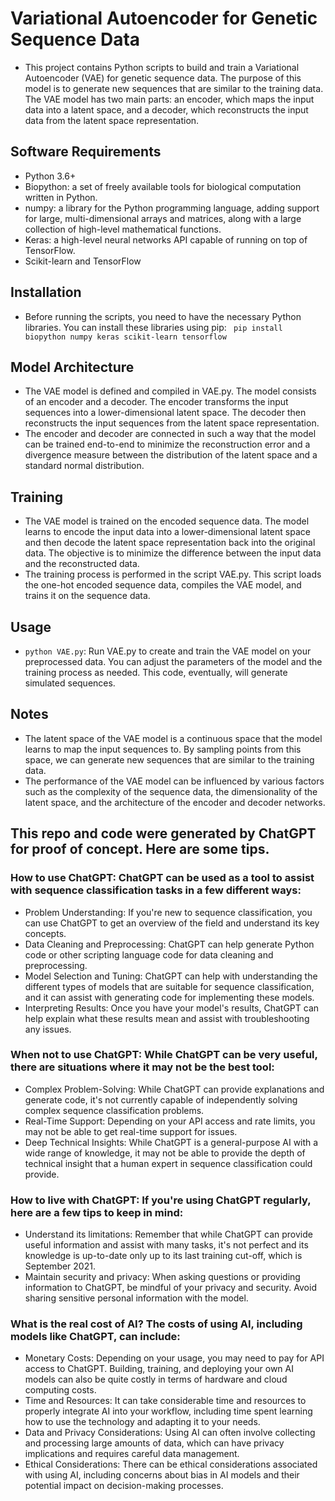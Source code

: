 # Variational Autoencoder for Genetic Sequence Data
* This project contains Python scripts to build and train a Variational Autoencoder (VAE) for genetic sequence data. The purpose of this model is to generate new sequences that are similar to the training data. The VAE model has two main parts: an encoder, which maps the input data into a latent space, and a decoder, which reconstructs the input data from the latent space representation.

## Software Requirements
* Python 3.6+
* Biopython: a set of freely available tools for biological computation written in Python.
* numpy: a library for the Python programming language, adding support for large, multi-dimensional arrays and matrices, along with a large collection of high-level mathematical functions.
* Keras: a high-level neural networks API capable of running on top of TensorFlow.
* Scikit-learn and TensorFlow

## Installation
* Before running the scripts, you need to have the necessary Python libraries. You can install these libraries using pip: ``` pip install biopython numpy keras scikit-learn tensorflow```

## Model Architecture
* The VAE model is defined and compiled in VAE.py. The model consists of an encoder and a decoder. The encoder transforms the input sequences into a lower-dimensional latent space. The decoder then reconstructs the input sequences from the latent space representation.
* The encoder and decoder are connected in such a way that the model can be trained end-to-end to minimize the reconstruction error and a divergence measure between the distribution of the latent space and a standard normal distribution.

## Training
* The VAE model is trained on the encoded sequence data. The model learns to encode the input data into a lower-dimensional latent space and then decode the latent space representation back into the original data. The objective is to minimize the difference between the input data and the reconstructed data.
* The training process is performed in the script VAE.py. This script loads the one-hot encoded sequence data, compiles the VAE model, and trains it on the sequence data.

## Usage
* ``` python VAE.py ```: Run VAE.py to create and train the VAE model on your preprocessed data. You can adjust the parameters of the model and the training process as needed. This code, eventually, will generate simulated sequences.

## Notes
* The latent space of the VAE model is a continuous space that the model learns to map the input sequences to. By sampling points from this space, we can generate new sequences that are similar to the training data.
* The performance of the VAE model can be influenced by various factors such as the complexity of the sequence data, the dimensionality of the latent space, and the architecture of the encoder and decoder networks.

## This repo and code were generated by ChatGPT for proof of concept. Here are some tips.
### How to use ChatGPT: ChatGPT can be used as a tool to assist with sequence classification tasks in a few different ways:
* Problem Understanding: If you're new to sequence classification, you can use ChatGPT to get an overview of the field and understand its key concepts.
* Data Cleaning and Preprocessing: ChatGPT can help generate Python code or other scripting language code for data cleaning and preprocessing.
* Model Selection and Tuning: ChatGPT can help with understanding the different types of models that are suitable for sequence classification, and it can assist with generating code for implementing these models.
* Interpreting Results: Once you have your model's results, ChatGPT can help explain what these results mean and assist with troubleshooting any issues.

### When not to use ChatGPT: While ChatGPT can be very useful, there are situations where it may not be the best tool:
* Complex Problem-Solving: While ChatGPT can provide explanations and generate code, it's not currently capable of independently solving complex sequence classification problems.
* Real-Time Support: Depending on your API access and rate limits, you may not be able to get real-time support for issues.
* Deep Technical Insights: While ChatGPT is a general-purpose AI with a wide range of knowledge, it may not be able to provide the depth of technical insight that a human expert in sequence classification could provide.

### How to live with ChatGPT: If you're using ChatGPT regularly, here are a few tips to keep in mind:
* Understand its limitations: Remember that while ChatGPT can provide useful information and assist with many tasks, it's not perfect and its knowledge is up-to-date only up to its last training cut-off, which is September 2021.
* Maintain security and privacy: When asking questions or providing information to ChatGPT, be mindful of your privacy and security. Avoid sharing sensitive personal information with the model.

### What is the real cost of AI? The costs of using AI, including models like ChatGPT, can include:
* Monetary Costs: Depending on your usage, you may need to pay for API access to ChatGPT. Building, training, and deploying your own AI models can also be quite costly in terms of hardware and cloud computing costs.
* Time and Resources: It can take considerable time and resources to properly integrate AI into your workflow, including time spent learning how to use the technology and adapting it to your needs.
* Data and Privacy Considerations: Using AI can often involve collecting and processing large amounts of data, which can have privacy implications and requires careful data management.
* Ethical Considerations: There can be ethical considerations associated with using AI, including concerns about bias in AI models and their potential impact on decision-making processes.